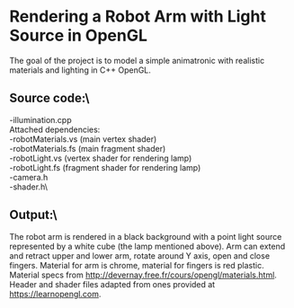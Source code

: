 # Rendering a Robot Arm with Light Source in OpenGL

The goal of the project is to model a simple animatronic with realistic materials and lighting in C++ OpenGL.

## Source code:\
-illumination.cpp\
Attached dependencies:\
-robotMaterials.vs (main vertex shader)\
-robotMaterials.fs (main fragment shader)\
-robotLight.vs (vertex shader for rendering lamp)\
-robotLight.fs (fragment shader for rendering lamp)\
-camera.h\
-shader.h\
## Output:\
The robot arm is rendered in a black background with a point light source represented by a
white cube (the lamp mentioned above). Arm can extend and retract upper and lower arm, rotate
around Y axis, open and close fingers. Material for arm is chrome, material for fingers is red plastic.
Material specs from http://devernay.free.fr/cours/opengl/materials.html. Header and shader files
adapted from ones provided at https://learnopengl.com. 
